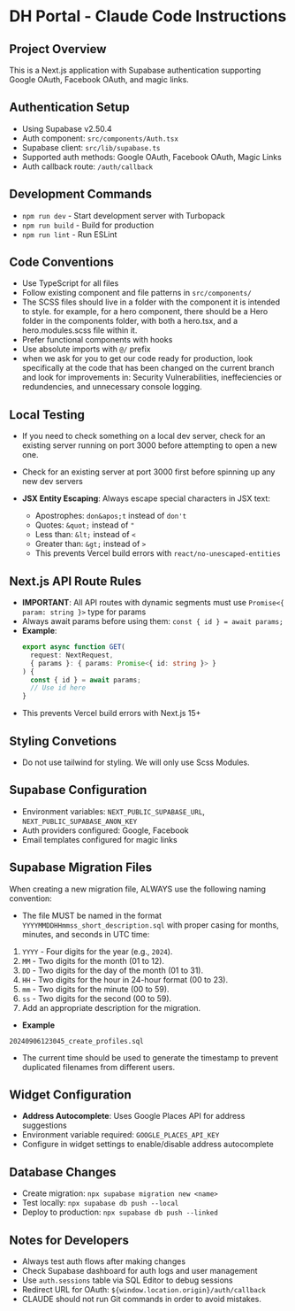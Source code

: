 # DH Portal - Claude Code Instructions

## Project Overview

This is a Next.js application with Supabase authentication supporting Google OAuth, Facebook OAuth, and magic links.

## Authentication Setup

- Using Supabase v2.50.4
- Auth component: `src/components/Auth.tsx`
- Supabase client: `src/lib/supabase.ts`
- Supported auth methods: Google OAuth, Facebook OAuth, Magic Links
- Auth callback route: `/auth/callback`

## Development Commands

- `npm run dev` - Start development server with Turbopack
- `npm run build` - Build for production
- `npm run lint` - Run ESLint

## Code Conventions

- Use TypeScript for all files
- Follow existing component and file patterns in `src/components/`
- The SCSS files should live in a folder with the component it is intended to style. for example, for a hero component, there should be a Hero folder in the components folder, with both a hero.tsx, and a hero.modules.scss file within it.
- Prefer functional components with hooks
- Use absolute imports with `@/` prefix
- when we ask for you to get our code ready for production, look specifically at the code that has been changed on the current branch and look for improvements in: Security Vulnerabilities, ineffeciencies or redundencies, and unnecessary console logging.

## Local Testing

- If you need to check something on a local dev server, check for an existing server running on port 3000 before attempting to open a new one.
- Check for an existing server at port 3000 first before spinning up any new dev servers

- **JSX Entity Escaping**: Always escape special characters in JSX text:
  - Apostrophes: `don&apos;t` instead of `don't`
  - Quotes: `&quot;` instead of `"`
  - Less than: `&lt;` instead of `<`
  - Greater than: `&gt;` instead of `>`
  - This prevents Vercel build errors with `react/no-unescaped-entities`

## Next.js API Route Rules

- **IMPORTANT**: All API routes with dynamic segments must use `Promise<{ param: string }>` type for params
- Always await params before using them: `const { id } = await params;`
- **Example**:
  ```typescript
  export async function GET(
    request: NextRequest,
    { params }: { params: Promise<{ id: string }> }
  ) {
    const { id } = await params;
    // Use id here
  }
  ```
- This prevents Vercel build errors with Next.js 15+

## Styling Convetions

- Do not use tailwind for styling. We will only use Scss Modules.

## Supabase Configuration

- Environment variables: `NEXT_PUBLIC_SUPABASE_URL`, `NEXT_PUBLIC_SUPABASE_ANON_KEY`
- Auth providers configured: Google, Facebook
- Email templates configured for magic links

## Supabase Migration Files

When creating a new migration file, ALWAYS use the following naming convention:

- The file MUST be named in the format `YYYYMMDDHHmmss_short_description.sql` with proper casing for months, minutes, and seconds in UTC time:

1. `YYYY` - Four digits for the year (e.g., `2024`).
2. `MM` - Two digits for the month (01 to 12).
3. `DD` - Two digits for the day of the month (01 to 31).
4. `HH` - Two digits for the hour in 24-hour format (00 to 23).
5. `mm` - Two digits for the minute (00 to 59).
6. `ss` - Two digits for the second (00 to 59).
7. Add an appropriate description for the migration.

- **Example**

```
20240906123045_create_profiles.sql
```

- The current time should be used to generate the timestamp to prevent duplicated filenames from different users.

## Widget Configuration

- **Address Autocomplete**: Uses Google Places API for address suggestions
- Environment variable required: `GOOGLE_PLACES_API_KEY`
- Configure in widget settings to enable/disable address autocomplete

## Database Changes

- Create migration: `npx supabase migration new <name>`
- Test locally: `npx supabase db push --local`
- Deploy to production: `npx supabase db push --linked`

## Notes for Developers

- Always test auth flows after making changes
- Check Supabase dashboard for auth logs and user management
- Use `auth.sessions` table via SQL Editor to debug sessions
- Redirect URL for OAuth: `${window.location.origin}/auth/callback`
- CLAUDE should not run Git commands in order to avoid mistakes.
